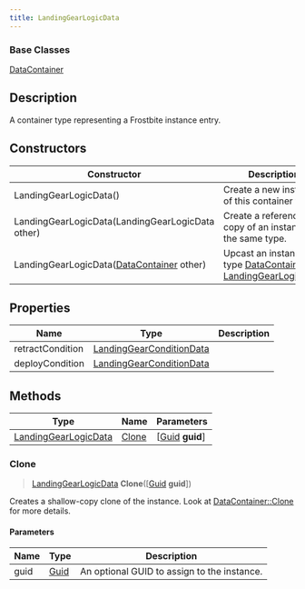 ```yaml
---
title: LandingGearLogicData
---
```

### Base Classes

[DataContainer](/vext/ref/shared/class/datacontainer)

## Description

A container type representing a Frostbite instance entry.

## Constructors

| Constructor                                                                     | Description                                                                                                                     |
| ------------------------------------------------------------------------------- | ------------------------------------------------------------------------------------------------------------------------------- |
| LandingGearLogicData()                                                          | Create a new instance of this container type.                                                                                   |
| LandingGearLogicData(LandingGearLogicData other)                                | Create a reference copy of an instance of the same type.                                                                        |
| LandingGearLogicData([DataContainer](/vext/ref/shared/class/datacontainer) other) | Upcast an instance of type [DataContainer](/vext/ref/shared/class/datacontainer) to [LandingGearLogicData](/vext/ref/fb/landinggearlogicdata/). |

## Properties

| Name             | Type                                                 | Description |
| ---------------- | ---------------------------------------------------- | ----------- |
| retractCondition | [LandingGearConditionData](/vext/ref/fb/landinggearconditiondata/) |             |
| deployCondition  | [LandingGearConditionData](/vext/ref/fb/landinggearconditiondata/) |             |

## Methods

| Type                                         | Name            | Parameters                                     |
| -------------------------------------------- | --------------- | ---------------------------------------------- |
| [LandingGearLogicData](/vext/ref/fb/landinggearlogicdata/) | [Clone](#clone) | \[[Guid](/vext/ref/shared/class/guid) **guid**\] |

### Clone

> [LandingGearLogicData](/vext/ref/fb/landinggearlogicdata/) **Clone**(\[[Guid](/vext/ref/shared/class/guid) **guid**\])

Creates a shallow-copy clone of the instance. Look at [DataContainer::Clone](/vext/ref/shared/class/datacontainer#clone) for more details.

#### Parameters

| Name | Type         | Description                                 |
| ---- | ------------ | ------------------------------------------- |
| guid | [Guid](/vext/ref/shared/class/guid/) | An optional GUID to assign to the instance. |
